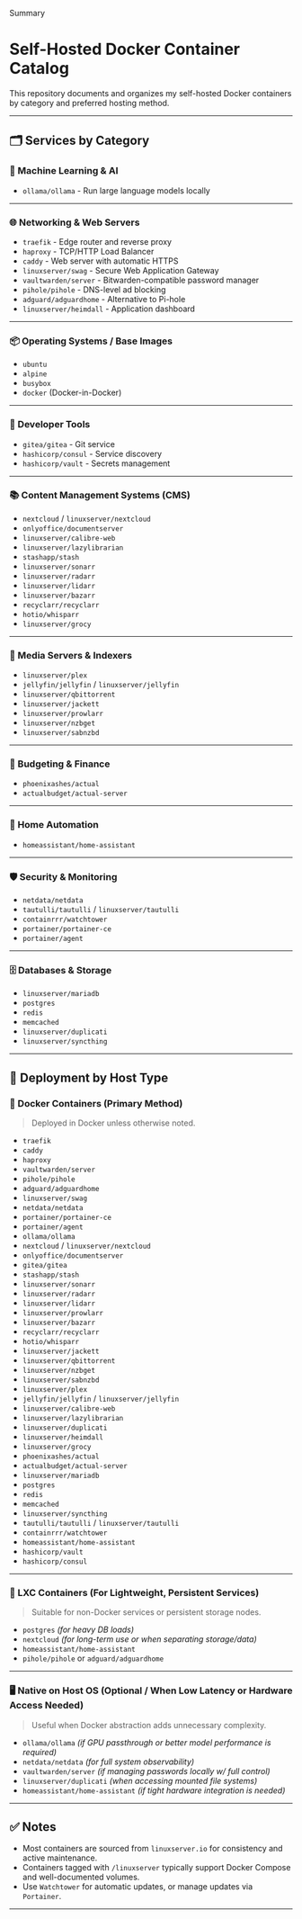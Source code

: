 Summary

# Self-Hosted Docker Container Catalog

This repository documents and organizes my self-hosted Docker containers by category and preferred hosting method.

---

## 🗂️ Services by Category

### 🧠 Machine Learning & AI
- `ollama/ollama` - Run large language models locally

---

### 🌐 Networking & Web Servers
- `traefik` - Edge router and reverse proxy
- `haproxy` - TCP/HTTP Load Balancer
- `caddy` - Web server with automatic HTTPS
- `linuxserver/swag` - Secure Web Application Gateway
- `vaultwarden/server` - Bitwarden-compatible password manager
- `pihole/pihole` - DNS-level ad blocking
- `adguard/adguardhome` - Alternative to Pi-hole
- `linuxserver/heimdall` - Application dashboard

---

### 📦 Operating Systems / Base Images
- `ubuntu`
- `alpine`
- `busybox`
- `docker` (Docker-in-Docker)

---

### 🧰 Developer Tools
- `gitea/gitea` - Git service
- `hashicorp/consul` - Service discovery
- `hashicorp/vault` - Secrets management

---

### 📚 Content Management Systems (CMS)
- `nextcloud` / `linuxserver/nextcloud`
- `onlyoffice/documentserver`
- `linuxserver/calibre-web`
- `linuxserver/lazylibrarian`
- `stashapp/stash`
- `linuxserver/sonarr`
- `linuxserver/radarr`
- `linuxserver/lidarr`
- `linuxserver/bazarr`
- `recyclarr/recyclarr`
- `hotio/whisparr`
- `linuxserver/grocy`

---

### 📡 Media Servers & Indexers
- `linuxserver/plex`
- `jellyfin/jellyfin` / `linuxserver/jellyfin`
- `linuxserver/qbittorrent`
- `linuxserver/jackett`
- `linuxserver/prowlarr`
- `linuxserver/nzbget`
- `linuxserver/sabnzbd`

---

### 🧾 Budgeting & Finance
- `phoenixashes/actual`
- `actualbudget/actual-server`

---

### 🏡 Home Automation
- `homeassistant/home-assistant`

---

### 🛡️ Security & Monitoring
- `netdata/netdata`
- `tautulli/tautulli` / `linuxserver/tautulli`
- `containrrr/watchtower`
- `portainer/portainer-ce`
- `portainer/agent`

---

### 🗄️ Databases & Storage
- `linuxserver/mariadb`
- `postgres`
- `redis`
- `memcached`
- `linuxserver/duplicati`
- `linuxserver/syncthing`

---

## 🧭 Deployment by Host Type

### 🐳 Docker Containers (Primary Method)
> Deployed in Docker unless otherwise noted.

- `traefik`
- `caddy`
- `haproxy`
- `vaultwarden/server`
- `pihole/pihole`
- `adguard/adguardhome`
- `linuxserver/swag`
- `netdata/netdata`
- `portainer/portainer-ce`
- `portainer/agent`
- `ollama/ollama`
- `nextcloud` / `linuxserver/nextcloud`
- `onlyoffice/documentserver`
- `gitea/gitea`
- `stashapp/stash`
- `linuxserver/sonarr`
- `linuxserver/radarr`
- `linuxserver/lidarr`
- `linuxserver/prowlarr`
- `linuxserver/bazarr`
- `recyclarr/recyclarr`
- `hotio/whisparr`
- `linuxserver/jackett`
- `linuxserver/qbittorrent`
- `linuxserver/nzbget`
- `linuxserver/sabnzbd`
- `linuxserver/plex`
- `jellyfin/jellyfin` / `linuxserver/jellyfin`
- `linuxserver/calibre-web`
- `linuxserver/lazylibrarian`
- `linuxserver/duplicati`
- `linuxserver/heimdall`
- `linuxserver/grocy`
- `phoenixashes/actual`
- `actualbudget/actual-server`
- `linuxserver/mariadb`
- `postgres`
- `redis`
- `memcached`
- `linuxserver/syncthing`
- `tautulli/tautulli` / `linuxserver/tautulli`
- `containrrr/watchtower`
- `homeassistant/home-assistant`
- `hashicorp/vault`
- `hashicorp/consul`

---

### 🧱 LXC Containers (For Lightweight, Persistent Services)
> Suitable for non-Docker services or persistent storage nodes.

- `postgres` *(for heavy DB loads)*
- `nextcloud` *(for long-term use or when separating storage/data)*
- `homeassistant/home-assistant`
- `pihole/pihole` or `adguard/adguardhome`

---

### 🖥️ Native on Host OS (Optional / When Low Latency or Hardware Access Needed)
> Useful when Docker abstraction adds unnecessary complexity.

- `ollama/ollama` *(if GPU passthrough or better model performance is required)*
- `netdata/netdata` *(for full system observability)*
- `vaultwarden/server` *(if managing passwords locally w/ full control)*
- `linuxserver/duplicati` *(when accessing mounted file systems)*
- `homeassistant/home-assistant` *(if tight hardware integration is needed)*

---

## ✅ Notes
- Most containers are sourced from `linuxserver.io` for consistency and active maintenance.
- Containers tagged with `/linuxserver` typically support Docker Compose and well-documented volumes.
- Use `Watchtower` for automatic updates, or manage updates via `Portainer`.

---
